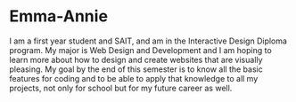 # Emma-Annie
I am a first year student and SAIT, and am in the Interactive Design Diploma program. My major is Web Design and Development and I am hoping to learn more about how to design and create websites that are visually pleasing. 
My goal by the end of this semester is to know all the basic features for coding and to be able to apply that knowledge to all my projects, not only for school but for my future career as well. 

